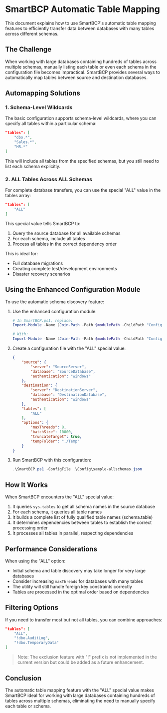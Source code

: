 # SmartBCP Automatic Table Mapping

This document explains how to use SmartBCP's automatic table mapping features to efficiently transfer data between databases with many tables across different schemas.

## The Challenge

When working with large databases containing hundreds of tables across multiple schemas, manually listing each table or even each schema in the configuration file becomes impractical. SmartBCP provides several ways to automatically map tables between source and destination databases.

## Automapping Solutions

### 1. Schema-Level Wildcards

The basic configuration supports schema-level wildcards, where you can specify all tables within a particular schema:

```json
"tables": [
    "dbo.*",
    "Sales.*",
    "HR.*"
]
```

This will include all tables from the specified schemas, but you still need to list each schema explicitly.

### 2. ALL Tables Across ALL Schemas

For complete database transfers, you can use the special "ALL" value in the tables array:

```json
"tables": [
    "ALL"
]
```

This special value tells SmartBCP to:
1. Query the source database for all available schemas
2. For each schema, include all tables
3. Process all tables in the correct dependency order

This is ideal for:
- Full database migrations
- Creating complete test/development environments
- Disaster recovery scenarios

## Using the Enhanced Configuration Module

To use the automatic schema discovery feature:

1. Use the enhanced configuration module:
   ```powershell
   # In SmartBCP.ps1, replace:
   Import-Module -Name (Join-Path -Path $modulePath -ChildPath "Configuration.psm1") -Force
   
   # With:
   Import-Module -Name (Join-Path -Path $modulePath -ChildPath "Configuration-Enhanced.psm1") -Force
   ```

2. Create a configuration file with the "ALL" special value:
   ```json
   {
       "source": {
           "server": "SourceServer",
           "database": "SourceDatabase",
           "authentication": "windows"
       },
       "destination": {
           "server": "DestinationServer",
           "database": "DestinationDatabase",
           "authentication": "windows"
       },
       "tables": [
           "ALL"
       ],
       "options": {
           "maxThreads": 8,
           "batchSize": 10000,
           "truncateTarget": true,
           "tempFolder": "./Temp"
       }
   }
   ```

3. Run SmartBCP with this configuration:
   ```powershell
   .\SmartBCP.ps1 -ConfigFile .\Config\sample-allschemas.json
   ```

## How It Works

When SmartBCP encounters the "ALL" special value:

1. It queries `sys.tables` to get all schema names in the source database
2. For each schema, it queries all table names
3. It builds a complete list of fully qualified table names (schema.table)
4. It determines dependencies between tables to establish the correct processing order
5. It processes all tables in parallel, respecting dependencies

## Performance Considerations

When using the "ALL" option:

- Initial schema and table discovery may take longer for very large databases
- Consider increasing `maxThreads` for databases with many tables
- The utility will still handle foreign key constraints correctly
- Tables are processed in the optimal order based on dependencies

## Filtering Options

If you need to transfer most but not all tables, you can combine approaches:

```json
"tables": [
    "ALL",
    "!dbo.AuditLog",
    "!dbo.TemporaryData"
]
```

> Note: The exclusion feature with "!" prefix is not implemented in the current version but could be added as a future enhancement.

## Conclusion

The automatic table mapping feature with the "ALL" special value makes SmartBCP ideal for working with large databases containing hundreds of tables across multiple schemas, eliminating the need to manually specify each table or schema.
